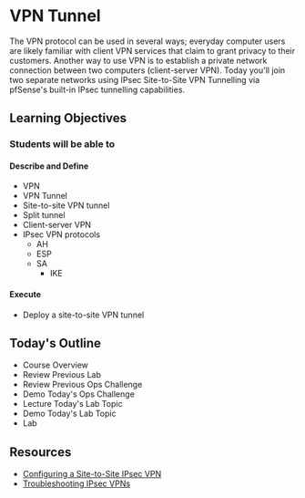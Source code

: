 # VPN Tunnel

The VPN protocol can be used in several ways; everyday computer users are likely familiar with client VPN services that claim to grant privacy to their customers. Another way to use VPN is to establish a private network connection between two computers (client-server VPN). Today you'll join two separate networks using IPsec Site-to-Site VPN Tunnelling via pfSense's built-in IPsec tunnelling capabilities.

## Learning Objectives

### Students will be able to

#### Describe and Define

- VPN
- VPN Tunnel
- Site-to-site VPN tunnel
- Split tunnel
- Client-server VPN
- IPsec VPN protocols
  - AH
  - ESP
  - SA
    - IKE

#### Execute

- Deploy a site-to-site VPN tunnel

## Today's Outline

- Course Overview
- Review Previous Lab
- Review Previous Ops Challenge
- Demo Today's Ops Challenge
- Lecture Today's Lab Topic
- Demo Today's Lab Topic
- Lab

## Resources

- [Configuring a Site-to-Site IPsec VPN](https://pfsense-docs.readthedocs.io/en/latest/vpn/ipsec/configuring-a-site-to-site-ipsec-vpn.html)
- [Troubleshooting IPsec VPNs](https://docs.netgate.com/pfsense/en/latest/troubleshooting/ipsec.html)
